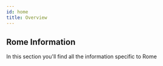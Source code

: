 ```yaml
---
id: home
title: Overview
---
```


## Rome Information

In this section you'll find all the information specific to Rome
